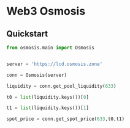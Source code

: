 # Web3 Osmosis

## Quickstart

```python
from osmosis.main import Osmosis


server = 'https://lcd.osmosis.zone'

conn = Osmosis(server)

liquidity = conn.get_pool_liquidity(633)

t0 = list(liquidity.keys())[0]

t1 = list(liquidity.keys())[1]

spot_price = conn.get_spot_price(633,t0,t1)
```